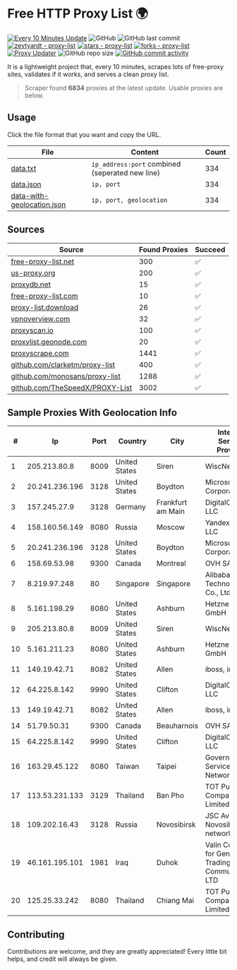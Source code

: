 
# Free HTTP Proxy List 🌍

[![Every 10 Minutes Update](https://github.com/mertguvencli/http-proxy-list/actions/workflows/main.yml/badge.svg?branch=main)](https://github.com/mertguvencli/http-proxy-list/actions/workflows/main.yml)
![GitHub](https://img.shields.io/github/license/mertguvencli/http-proxy-list)
![GitHub last commit](https://img.shields.io/github/last-commit/mertguvencli/http-proxy-list)
[![zevtyardt - proxy-list](https://img.shields.io/static/v1?label=zevtyardt&message=proxy-list&color=blue&logo=github)](https://github.com/zevtyardt/proxy-list "Go to GitHub repo")
[![stars - proxy-list](https://img.shields.io/github/stars/zevtyardt/proxy-list?style=social)](https://github.com/zevtyardt/proxy-list)
[![forks - proxy-list](https://img.shields.io/github/forks/zevtyardt/proxy-list?style=social)](https://github.com/zevtyardt/proxy-list)
[![Proxy Updater](https://github.com/zevtyardt/proxy-list/workflows/Proxy%20Updater/badge.svg)](https://github.com/zevtyardt/proxy-list/actions?query=workflow:"Proxy+Updater")
![GitHub repo size](https://img.shields.io/github/repo-size/zevtyardt/proxy-list)
[![GitHub commit activity](https://img.shields.io/github/commit-activity/m/zevtyardt/proxy-list?logo=commits)](https://github.com/zevtyardt/proxy-list/commits/main)

It is a lightweight project that, every 10 minutes, scrapes lots of free-proxy sites, validates if it works, and serves a clean proxy list.

> Scraper found **6834** proxies at the latest update. Usable proxies are below.

## Usage

Click the file format that you want and copy the URL.

|File|Content|Count|
|----|-------|-----|
|[data.txt](https://raw.githubusercontent.com/mertguvencli/http-proxy-list/main/proxy-list/data.txt)|`ip_address:port` combined (seperated new line)|334|
|[data.json](https://raw.githubusercontent.com/mertguvencli/http-proxy-list/main/proxy-list/data.json)|`ip, port`|334|
|[data-with-geolocation.json](https://raw.githubusercontent.com/mertguvencli/http-proxy-list/main/proxy-list/data-with-geolocation.json)|`ip, port, geolocation`|334|

## Sources

|Source|Found Proxies|Succeed|
|------|-------------|-------|
|[free-proxy-list.net](https://free-proxy-list.net)|300|✅|
|[us-proxy.org](https://www.us-proxy.org)|200|✅|
|[proxydb.net](http://proxydb.net)|15|✅|
|[free-proxy-list.com](https://free-proxy-list.com/?page=&port=&type%5B%5D=http&type%5B%5D=https&up_time=0&search=Search)|10|✅|
|[proxy-list.download](https://www.proxy-list.download/HTTP)|26|✅|
|[vpnoverview.com](https://vpnoverview.com/privacy/anonymous-browsing/free-proxy-servers)|32|✅|
|[proxyscan.io](https://www.proxyscan.io)|100|✅|
|[proxylist.geonode.com](https://proxylist.geonode.com/api/proxy-list?limit=300&page=1&sort_by=lastChecked&sort_type=desc&protocols=http,https)|20|✅|
|[proxyscrape.com](https://api.proxyscrape.com/v2/?request=displayproxies&protocol=http&timeout=10000&country=all&ssl=all&anonymity=all)|1441|✅|
|[github.com/clarketm/proxy-list](https://raw.githubusercontent.com/clarketm/proxy-list/master/proxy-list-raw.txt)|400|✅|
|[github.com/monosans/proxy-list](https://raw.githubusercontent.com/monosans/proxy-list/main/proxies/http.txt)|1288|✅|
|[github.com/TheSpeedX/PROXY-List](https://raw.githubusercontent.com/TheSpeedX/PROXY-List/master/http.txt)|3002|✅|


## Sample Proxies With Geolocation Info

|#|Ip|Port|Country|City|Internet Service Provider|
|-|--|----|-------|----|-------------------------|
|1|205.213.80.8|8009|United States|Siren|WiscNet|
|2|20.241.236.196|3128|United States|Boydton|Microsoft Corporation|
|3|157.245.27.9|3128|Germany|Frankfurt am Main|DigitalOcean, LLC|
|4|158.160.56.149|8080|Russia|Moscow|Yandex.Cloud LLC|
|5|20.241.236.196|3128|United States|Boydton|Microsoft Corporation|
|6|158.69.53.98|9300|Canada|Montreal|OVH SAS|
|7|8.219.97.248|80|Singapore|Singapore|Alibaba (US) Technology Co., Ltd.|
|8|5.161.198.29|8080|United States|Ashburn|Hetzner Online GmbH|
|9|205.213.80.8|8009|United States|Siren|WiscNet|
|10|5.161.211.23|8080|United States|Ashburn|Hetzner Online GmbH|
|11|149.19.42.71|8082|United States|Allen|iboss, inc|
|12|64.225.8.142|9990|United States|Clifton|DigitalOcean, LLC|
|13|149.19.42.71|8082|United States|Allen|iboss, inc|
|14|51.79.50.31|9300|Canada|Beauharnois|OVH SAS|
|15|64.225.8.142|9990|United States|Clifton|DigitalOcean, LLC|
|16|163.29.45.122|8080|Taiwan|Taipei|Government Service Network|
|17|113.53.231.133|3129|Thailand|Ban Pho|TOT Public Company Limited|
|18|109.202.16.43|3128|Russia|Novosibirsk|JSC Avantel. Novosibirsk network|
|19|46.161.195.101|1981|Iraq|Duhok|Valin Company for General Trading and Communication LTD|
|20|125.25.33.242|8080|Thailand|Chiang Mai|TOT Public Company Limited|



## Contributing

Contributions are welcome, and they are greatly appreciated! Every
little bit helps, and credit will always be given.


